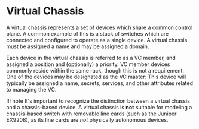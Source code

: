 # Virtual Chassis

A virtual chassis represents a set of devices which share a common control plane. A common example of this is a stack of switches which are connected and configured to operate as a single device. A virtual chassis must be assigned a name and may be assigned a domain.

Each device in the virtual chassis is referred to as a VC member, and assigned a position and (optionally) a priority. VC member devices commonly reside within the same rack, though this is not a requirement. One of the devices may be designated as the VC master: This device will typically be assigned a name, secrets, services, and other attributes related to managing the VC.

!!! note
    It's important to recognize the distinction between a virtual chassis and a chassis-based device. A virtual chassis is **not** suitable for modeling a chassis-based switch with removable line cards (such as the Juniper EX9208), as its line cards are _not_ physically autonomous devices.
